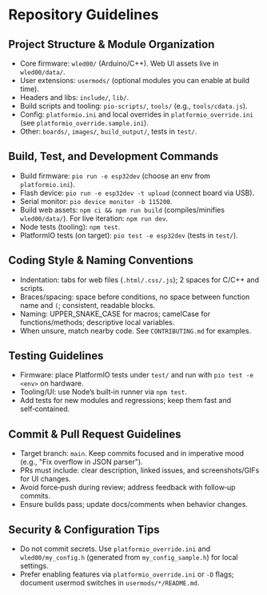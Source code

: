 # Repository Guidelines

## Project Structure & Module Organization
- Core firmware: `wled00/` (Arduino/C++). Web UI assets live in `wled00/data/`.
- User extensions: `usermods/` (optional modules you can enable at build time).
- Headers and libs: `include/`, `lib/`.
- Build scripts and tooling: `pio-scripts/`, `tools/` (e.g., `tools/cdata.js`).
- Config: `platformio.ini` and local overrides in `platformio_override.ini` (see `platformio_override.sample.ini`).
- Other: `boards/`, `images/`, `build_output/`, tests in `test/`.

## Build, Test, and Development Commands
- Build firmware: `pio run -e esp32dev` (choose an env from `platformio.ini`).
- Flash device: `pio run -e esp32dev -t upload` (connect board via USB).
- Serial monitor: `pio device monitor -b 115200`.
- Build web assets: `npm ci && npm run build` (compiles/minifies `wled00/data/`). For live iteration: `npm run dev`.
- Node tests (tooling): `npm test`.
- PlatformIO tests (on target): `pio test -e esp32dev` (tests in `test/`).

## Coding Style & Naming Conventions
- Indentation: tabs for web files (`.html/.css/.js`); 2 spaces for C/C++ and scripts.
- Braces/spacing: space before conditions, no space between function name and `(`; consistent, readable blocks.
- Naming: UPPER_SNAKE_CASE for macros; camelCase for functions/methods; descriptive local variables.
- When unsure, match nearby code. See `CONTRIBUTING.md` for examples.

## Testing Guidelines
- Firmware: place PlatformIO tests under `test/` and run with `pio test -e <env>` on hardware.
- Tooling/UI: use Node’s built‑in runner via `npm test`.
- Add tests for new modules and regressions; keep them fast and self‑contained.

## Commit & Pull Request Guidelines
- Target branch: `main`. Keep commits focused and in imperative mood (e.g., "Fix overflow in JSON parser").
- PRs must include: clear description, linked issues, and screenshots/GIFs for UI changes.
- Avoid force‑push during review; address feedback with follow‑up commits.
- Ensure builds pass; update docs/comments when behavior changes.

## Security & Configuration Tips
- Do not commit secrets. Use `platformio_override.ini` and `wled00/my_config.h` (generated from `my_config_sample.h`) for local settings.
- Prefer enabling features via `platformio_override.ini` or `-D` flags; document usermod switches in `usermods/*/README.md`.

